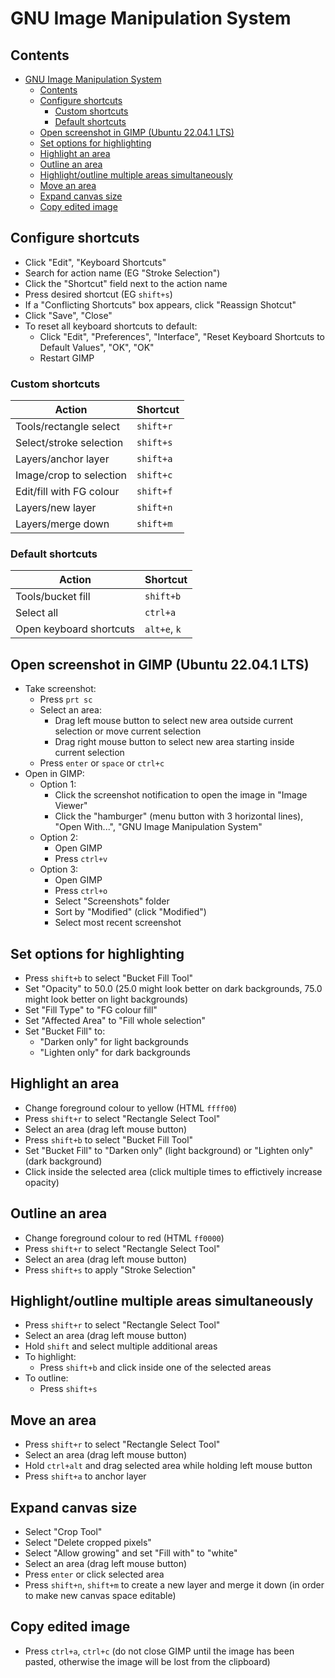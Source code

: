 # GNU Image Manipulation System

## Contents

- [GNU Image Manipulation System](#gnu-image-manipulation-system)
  - [Contents](#contents)
  - [Configure shortcuts](#configure-shortcuts)
    - [Custom shortcuts](#custom-shortcuts)
    - [Default shortcuts](#default-shortcuts)
  - [Open screenshot in GIMP (Ubuntu 22.04.1 LTS)](#open-screenshot-in-gimp-ubuntu-22041-lts)
  - [Set options for highlighting](#set-options-for-highlighting)
  - [Highlight an area](#highlight-an-area)
  - [Outline an area](#outline-an-area)
  - [Highlight/outline multiple areas simultaneously](#highlightoutline-multiple-areas-simultaneously)
  - [Move an area](#move-an-area)
  - [Expand canvas size](#expand-canvas-size)
  - [Copy edited image](#copy-edited-image)

## Configure shortcuts

- Click "Edit", "Keyboard Shortcuts"
- Search for action name (EG "Stroke Selection")
- Click the "Shortcut" field next to the action name
- Press desired shortcut (EG `shift+s`)
- If a "Conflicting Shortcuts" box appears, click "Reassign Shotcut"
- Click "Save", "Close"
- To reset all keyboard shortcuts to default:
  - Click "Edit", "Preferences", "Interface", "Reset Keyboard Shortcuts to Default Values", "OK", "OK"
  - Restart GIMP

### Custom shortcuts

Action                    | Shortcut
---                       | ---
Tools/rectangle select    | `shift+r`
Select/stroke selection   | `shift+s`
Layers/anchor layer       | `shift+a`
Image/crop to selection   | `shift+c`
Edit/fill with FG colour  | `shift+f`
Layers/new layer          | `shift+n`
Layers/merge down         | `shift+m`

### Default shortcuts

Action                    | Shortcut
---                       | ---
Tools/bucket fill         | `shift+b`
Select all                | `ctrl+a`
Open keyboard shortcuts   | `alt+e`, `k`

## Open screenshot in GIMP (Ubuntu 22.04.1 LTS)

- Take screenshot:
  - Press `prt sc`
  - Select an area:
    - Drag left mouse button to select new area outside current selection or move current selection
    - Drag right mouse button to select new area starting inside current selection
  - Press `enter` or `space` or `ctrl+c`
- Open in GIMP:
  - Option 1:
    - Click the screenshot notification to open the image in "Image Viewer"
    - Click the "hamburger" (menu button with 3 horizontal lines), "Open With...", "GNU Image Manipulation System"
  - Option 2:
    - Open GIMP
    - Press `ctrl+v`
  - Option 3:
    - Open GIMP
    - Press `ctrl+o`
    - Select "Screenshots" folder
    - Sort by "Modified" (click "Modified")
    - Select most recent screenshot

## Set options for highlighting

- Press `shift+b` to select "Bucket Fill Tool"
- Set "Opacity" to 50.0 (25.0 might look better on dark backgrounds, 75.0 might look better on light backgrounds)
- Set "Fill Type" to "FG colour fill"
- Set "Affected Area" to "Fill whole selection"
- Set "Bucket Fill" to:
  - "Darken only" for light backgrounds
  - "Lighten only" for dark backgrounds

## Highlight an area

- Change foreground colour to yellow (HTML `ffff00`)
- Press `shift+r` to select "Rectangle Select Tool"
- Select an area (drag left mouse button)
- Press `shift+b` to select "Bucket Fill Tool"
- Set "Bucket Fill" to "Darken only" (light background) or "Lighten only" (dark background)
- Click inside the selected area (click multiple times to effictively increase opacity)

## Outline an area

- Change foreground colour to red (HTML `ff0000`)
- Press `shift+r` to select "Rectangle Select Tool"
- Select an area (drag left mouse button)
- Press `shift+s` to apply "Stroke Selection"

## Highlight/outline multiple areas simultaneously

- Press `shift+r` to select "Rectangle Select Tool"
- Select an area (drag left mouse button)
- Hold `shift` and select multiple additional areas
- To highlight:
  - Press `shift+b` and click inside one of the selected areas
- To outline:
  - Press `shift+s`

## Move an area

- Press `shift+r` to select "Rectangle Select Tool"
- Select an area (drag left mouse button)
- Hold `ctrl+alt` and drag selected area while holding left mouse button
- Press `shift+a` to anchor layer

## Expand canvas size

- Select "Crop Tool"
- Select "Delete cropped pixels"
- Select "Allow growing" and set "Fill with" to "white"
- Select an area (drag left mouse button)
- Press `enter` or click selected area
- Press `shift+n`, `shift+m` to create a new layer and merge it down (in order to make new canvas space editable)

## Copy edited image

- Press `ctrl+a`, `ctrl+c` (do not close GIMP until the image has been pasted, otherwise the image will be lost from the clipboard)

